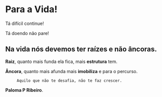 # Para a Vida!

Tá difícil continue!

 Tá doendo não pare!

## Na vida nós devemos ter raízes e não âncoras.

**Raiz**, quanto mais funda ela fica, mais **estrutura** tem.

**Âncora**, quanto mais afunda mais **imobiliza** e para o percurso.

         Aquilo que não te desafia, não te faz crescer.

**Paloma P Ribeiro**.

## 

## 
